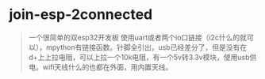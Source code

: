 # join-esp-2connected
> 一个很简单的双esp32开发板
使用uart或者两个io口链接（i2c什么的就可以），mpython有链接函数。针脚全引出，usb已经差分了，但是没有在d+上上拉电阻，可以上拉一个10k电阻，有一个5v转3.3v模块，使用usb供电。wifi天线什么的也都在外面，用内置天线。
